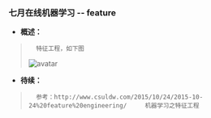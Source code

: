 ### 七月在线机器学习 -- feature
- **概述：**
>       特征工程，如下图
> ![avatar](https://github.com/nwaiting/wolf-ai/blob/master/wolf_others/pic/nlp_ml_feature.jpg)
>
>
>
>
>
>
>
>
>
>
>
>
>
>
>
>
>
>
>
>
>
>
>
>
>
>
>

- **待续：**
>       参考：http://www.csuldw.com/2015/10/24/2015-10-24%20feature%20engineering/     机器学习之特征工程
>
>
>
>
>
>
>
>
>
>
>
>
>
>
>
>
>
>
